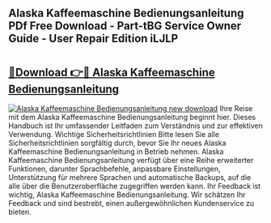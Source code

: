 ## Alaska Kaffeemaschine Bedienungsanleitung PDf Free Download - Part-tBG Service Owner Guide - User Repair Edition iLJLP

# <h2><a href="http://df2vc1u.blite.top/?on=Alaska+Kaffeemaschine+Bedienungsanleitung">🔗Download 👉🔴 Alaska Kaffeemaschine Bedienungsanleitung</a></h2>

[![Alaska Kaffeemaschine Bedienungsanleitung new download](https://i.imgur.com/lujVjoI.png)](http://df2vc1u.blite.top/?on=Alaska+Kaffeemaschine+Bedienungsanleitung)
Ihre Reise mit dem Alaska Kaffeemaschine Bedienungsanleitung beginnt hier. Dieses Handbuch ist Ihr umfassender Leitfaden zum Verständnis und zur effektiven Verwendung. Wichtige Sicherheitsrichtlinien Bitte lesen Sie alle Sicherheitsrichtlinien sorgfältig durch, bevor Sie Ihr neues Alaska Kaffeemaschine Bedienungsanleitung in Betrieb nehmen. Alaska Kaffeemaschine Bedienungsanleitung verfügt über eine Reihe erweiterter Funktionen, darunter Sprachbefehle, anpassbare Einstellungen, Unterstützung für mehrere Sprachen und automatische Backups, auf die alle über die Benutzeroberfläche zugegriffen werden kann. Ihr Feedback ist wichtig, Alaska Kaffeemaschine Bedienungsanleitung. Wir schätzen Ihr Feedback und sind bestrebt, einen außergewöhnlichen Kundenservice zu bieten.
